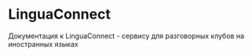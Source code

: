 # LinguaConnect
Документация к LinguaConnect - сервису для разговорных клубов на иностранных языках
